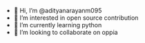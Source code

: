 - 👋 Hi, I’m @adityanarayanm095
- 👀 I’m interested in open source contribution
- 🌱 I’m currently learning python
- 💞️ I’m looking to collaborate on oppia


<!---
adityanarayanm095/adityanarayanm095 is a ✨ special ✨ repository because its `README.md` (this file) appears on your GitHub profile.
You can click the Preview link to take a look at your changes.
--->

